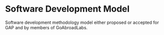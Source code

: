 Software Development Model
=============================

Software development methodology model either proposed or accepted for GAP and by members of GoAbroadLabs.